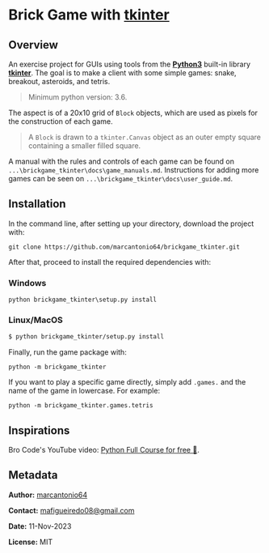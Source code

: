 # Brick Game with [tkinter](https://docs.python.org/3/library/tkinter.html)

## Overview
An exercise project for GUIs using tools from the [**Python3**](https://www.python.org/)
built-in library [**tkinter**](https://docs.python.org/3/library/tkinter.html).
The goal is to make a client with some simple games: snake, breakout,
asteroids, and tetris.

> Minimum python version: 3.6. 

The aspect is of a 20x10 grid of `Block` objects, which are used
as pixels for the construction of each game.

> A `Block` is drawn to a `tkinter.Canvas` object as an outer
empty square containing a smaller filled square.

A manual with the rules and controls of each game can be found on
`...\brickgame_tkinter\docs\game_manuals.md`. Instructions for adding more games can
be seen on `...\brickgame_tkinter\docs\user_guide.md`.

## Installation
In the command line, after setting up your directory, download the project with:

```shell
git clone https://github.com/marcantonio64/brickgame_tkinter.git
```

After that, proceed to install the required dependencies with:

### Windows

```shell
python brickgame_tkinter\setup.py install
```

### Linux/MacOS
```bash
$ python brickgame_tkinter/setup.py install
```

Finally, run the game package with:

```shell
python -m brickgame_tkinter
```

If you want to play a specific game directly, simply add `.games.` and
the name of the game in lowercase. For example:

```shell
python -m brickgame_tkinter.games.tetris
```

## Inspirations
Bro Code's YouTube video: [Python Full Course for free 🐍](https://www.youtube.com/watch?v=XKHEtdqhLK8&t=41185s).

## Metadata
**Author:** [marcantonio64](https://github.com/marcantonio64/)

**Contact:** [mafigueiredo08@gmail.com](mailto:mafigueiredo08@gmail.com)

**Date:** 11-Nov-2023

**License:** MIT